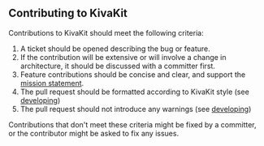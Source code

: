 ## Contributing to KivaKit

Contributions to KivaKit should meet the following criteria:

1. A ticket should be opened describing the bug or feature.
2. If the contribution will be extensive or will involve a change in architecture, it should be discussed with a committer first.
3. Feature contributions should be concise and clear, and support the [mission statement](README.md).
2. The pull request should be formatted according to KivaKit style (see [developing](documentation/developing/setup.md))
3. The pull request should not introduce any warnings (see [developing](documentation/developing/setup.md))

Contributions that don't meet these criteria might be fixed by a committer, or the contributor might be asked to fix any issues.
